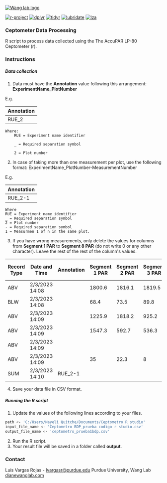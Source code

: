 [![Wang lab logo](https://static.wixstatic.com/media/c544bf_0e3064b159ae42238c83dca23bc352e8~mv2.png/v1/crop/x_0,y_0,w_1918,h_2080/fill/w_91,h_100,al_c,q_85,usm_0.66_1.00_0.01,enc_auto/lab_icon_3.png)](https://www.dianewanglab.com/)



[![r-project](https://img.shields.io/badge/R-v4.1.3-blue)](https://www.r-project.org/)
[![dplyr](https://img.shields.io/badge/dplyr-1.1.1-success)](https://dplyr.tidyverse.org/)
[![tidyr](https://img.shields.io/badge/tidyr-1.0.3-success)](https://tidyr.tidyverse.org/)
[![lubridate](https://img.shields.io/badge/lubridate-1.9.2-success)](https://lubridate.tidyverse.org/)
[![Iza](https://img.shields.io/badge/Para-Iza-orange)]()

### Ceptometer Data Processing
R script to process data collected using the The AccuPAR LP-80 Ceptometer (r).

### Instructions
##### Data collection
1. Data must have the **Annotation** value following this arrangement:
**ExperimentName_PlotNumber**

E.g. 

|Annotation| 
| ------ |
| RUE_2 |

    Where:
        RUE = Experiment name identifier 

        _ = Required separation symbol

        2 = Plot number 


2. In case of taking more than one measurement per plot, use the following format:
ExperimentName_PlotNumber-MeasurementNumber

E.g. 

|Annotation| 
| ------ |
| RUE_2-1 |

    Where 
    RUE = Experiment name identifier 
    _ = Required separation symbol
    2 = Plot number 
    - = Required separation symbol
    1 = Measurmen 1 of n in the same plot.

3. If you have wrong measurements, only delete the values for columns from **Segment 1 PAR** to **Segment 8 PAR** (do not write 0 or any other character). Leave the rest of the rest of the column's values.  

|Record Type| Date and Time|Annotation| Segment 1 PAR|  Segment 2 PAR|  Segment 3 PAR|  Segment 4 PAR|  Segment 5 PAR|  Segment 6 PAR|  Segment 7 PAR|  Segment 8 PAR|  External Sensor| PAR    Record ID|
| ------ | ------ | ------ | ------ | ------ | ------ | ------ | ------ | ------ | ------ | ------ | ------ | ------ |
| ABV | 2/3/2023 14:08| |1800.6|    1816.1| 1819.5| 1816.3| 1800.6| 1782.5| |1761|  1757.6| 0|  70658|
|BLW|   2/3/2023 14:08  ||68.4| 73.5|   89.8|   91.2|   86.7|   89| 85.8|   80.1|   0|  70659|
|ABV|   2/3/2023 14:09| |1225.9 |1818.2 |925.2| 1489.8| 1798.7| 1782.8| |1563.9|    1383.9| 0|  70660|
|ABV|   2/3/2023 14:09| |1547.3|    592.7|  536.3|  74.1|   67.2|   104.9|  72.9|   129.2|  0|  70661|
|ABV|   2/3/2023 14:09  ||| |   ||||    ||  0|  70662|
|ABV|   2/3/2023 14:09| |35 |22.3|  8|  6.4 |8.3|   19.1|   41.6|   12.2|   0|  70663|
|SUM|   2/3/2023 14:10|RUE_2-1||||||||||                                        70664|



4. Save your data file in CSV format.

##### Running the R script
 1. Update the values of the following lines according to your files.
```sh
path <- 'C:/Users/Nayeli Quitche/Documents/Ceptometro R studio'
input_file_name <- 'Ceptometro BDP_prueba codigo r studio.csv'
output_file_name <- 'ceptometro_prueba1bdp.csv'
```
 2. Run the R script. 
 3. Your result file will be saved in a folder called **output**.


### Contact
Luis Vargas Rojas - [lvargasr@purdue.edu](lvargasr@purdue.edu)
Purdue University, Wang Lab [dianewanglab.com](https://www.dianewanglab.com/)
